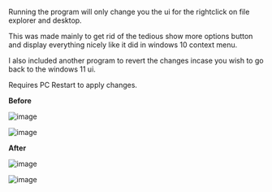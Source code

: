 Running the program will only change you the ui for the rightclick on file explorer and desktop.

This was made mainly to get rid of the tedious show more options button and display everything nicely like it did in windows 10 context menu.

I also included another program to revert the changes incase you wish to go back to the windows 11 ui.

Requires PC Restart to apply changes.

**Before**

![image](https://github.com/derekburnz/Windows-10-Context-menu-script/assets/127548116/c9213a2e-b010-43f1-9dcc-4ce8d2259f05)

![image](https://github.com/derekburnz/Windows-10-Context-menu-script/assets/127548116/e508734a-7206-4e1d-bd67-4b882e47f41f)

**After**

![image](https://github.com/derekburnz/Windows-10-Context-menu-script/assets/127548116/f1b120e8-debe-48c7-a7ba-0a652210fc1a)

![image](https://github.com/derekburnz/Windows-10-Context-menu-script/assets/127548116/1d4436d8-a994-4bea-8df5-be8e4e89abbc)
